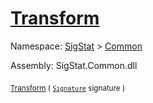 # [Transform](./BasicMetadataExtraction-100663456.md)

Namespace: [SigStat]() > [Common](./../README.md)

Assembly: SigStat.Common.dll

<sub>[Transform](./BasicMetadataExtraction-100663456.md) ( [`Signature`](./../Signature.md) signature )</sub>&nbsp; &nbsp; &nbsp; &nbsp; &nbsp; &nbsp; &nbsp; &nbsp; &nbsp;<sub></sub>
